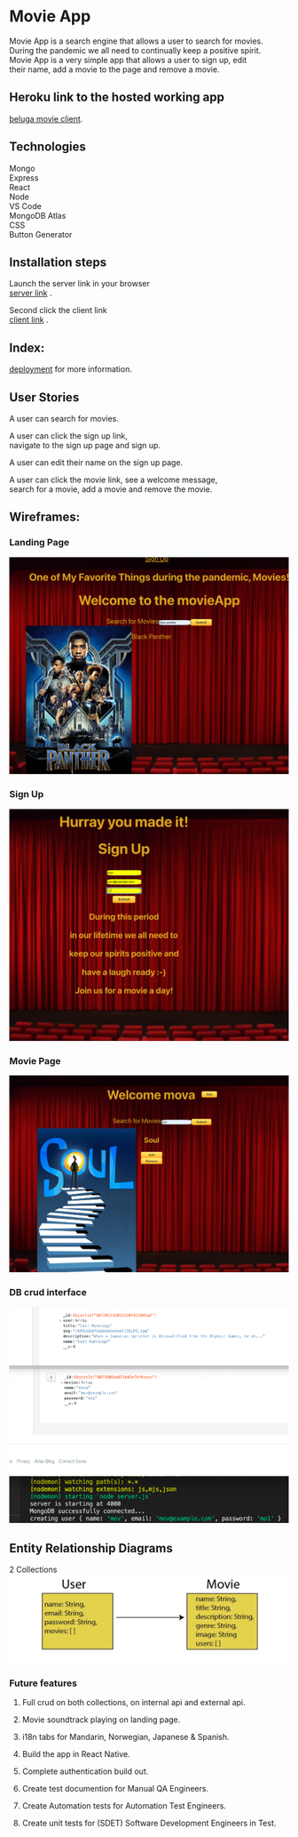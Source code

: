 # Movie App

Movie App is a search engine that allows a user to search for movies.\
During the pandemic we all need to continually keep a positive spirit.\
Movie App is a very simple app that allows a user to sign up, edit \
their name, add a movie to the page and remove a movie.

## Heroku link to the hosted working app

[beluga movie client](https://beluga-movie-client.herokuapp.com/).

## Technologies

Mongo\
Express\
React\
Node\
VS Code\
MongoDB Atlas\
CSS\
Button Generator

## Installation steps

Launch the server link in your browser\
[server link](https://beluga-movie-api.herokuapp.com/api/users) .

Second click the client link\
[client link](https://beluga-movie-client.herokuapp.com/) .

## Index:

[deployment](https://facebook.github.io/create-react-app/docs/deployment) for more information.

## User Stories

A user can search for movies.

A user can click the sign up link,\
navigate to the sign up page and sign up.

A user can edit their name on the sign up page.

A user can click the movie link, see a welcome message,\
search for a movie, add a movie and remove the movie.

## Wireframes:

### Landing Page

![movie home page](src/images/MovieLanding.png)

### Sign Up

![movie sing up page](src/images/MovieSignUp.png)

### Movie Page

![movie & user crud page](src/images/MoviePage.png)

### DB crud interface

![atlas & vscode view](src/images/dbCRUD.png)

## Entity Relationship Diagrams

2 Collections
![collections](src/images/Collections.png)

### Future features

1. Full crud on both collections, on internal api and external api.

2. Movie soundtrack playing on landing page.

3. i18n tabs for Mandarin, Norwegian, Japanese & Spanish.

4. Build the app in React Native.

5. Complete authentication build out.

6. Create test documention for Manual QA Engineers.

7. Create Automation tests for Automation Test Engineers.

8. Create unit tests for (SDET) Software Development Engineers in Test.

